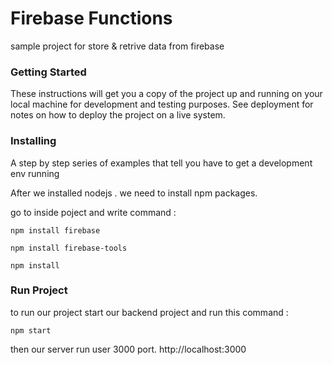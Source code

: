 # Firebase Functions
sample project for store & retrive data from firebase

### Getting Started
These instructions will get you a copy of the project up and running on your local machine for development and testing purposes. See deployment for notes on how to deploy the project on a live system.

### Installing

A step by step series of examples that tell you have to get a development env running

After we installed nodejs . we need to install npm packages.

go to inside poject and write command :

```
npm install firebase
```

```
npm install firebase-tools
```

```
npm install 
```

### Run Project

to run our project start our backend project and run this command : 
```
npm start
```

then our server run user 3000 port. http://localhost:3000
